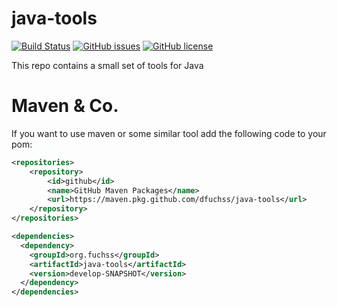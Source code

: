 # java-tools
[![Build Status](https://travis-ci.org/dfuchss/java-tools.svg?branch=master)](https://travis-ci.org/dfuchss/java-tools)
[![GitHub issues](https://img.shields.io/github/issues/dfuchss/java-tools.svg?style=square)](https://github.com/dfuchss/java-tools/issues)
[![GitHub license](https://img.shields.io/badge/license-MIT-blue.svg?style=square)](https://github.com/dfuchss/java-tools/blob/master/LICENSE.md)

This repo contains a small set of tools for Java

# Maven & Co.
If you want to use maven or some similar tool add the following code to your pom:
```xml
<repositories>
	<repository>
		<id>github</id>
		<name>GitHub Maven Packages</name>
		<url>https://maven.pkg.github.com/dfuchss/java-tools</url>
	</repository>
</repositories>

<dependencies>
  <dependency>
    <groupId>org.fuchss</groupId>
    <artifactId>java-tools</artifactId>
    <version>develop-SNAPSHOT</version>
  </dependency>
</dependencies>
```
